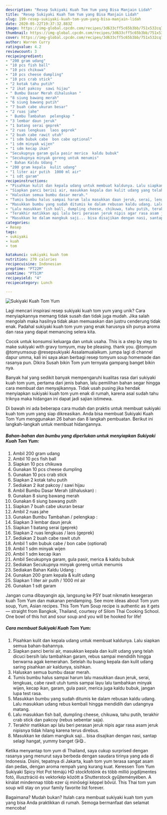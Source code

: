```yaml
---
description: "Resep Sukiyaki Kuah Tom Yum yang Bisa Manjain Lidah"
title: "Resep Sukiyaki Kuah Tom Yum yang Bisa Manjain Lidah"
slug: 199-resep-sukiyaki-kuah-tom-yum-yang-bisa-manjain-lidah
date: 2020-05-22T19:37:32.883Z
image: https://img-global.cpcdn.com/recipes/3d633cff5c65b3bb/751x532cq70/sukiyaki-kuah-tom-yum-foto-resep-utama.jpg
thumbnail: https://img-global.cpcdn.com/recipes/3d633cff5c65b3bb/751x532cq70/sukiyaki-kuah-tom-yum-foto-resep-utama.jpg
cover: https://img-global.cpcdn.com/recipes/3d633cff5c65b3bb/751x532cq70/sukiyaki-kuah-tom-yum-foto-resep-utama.jpg
author: Warren Curry
ratingvalue: 4.2
reviewcount: 3
recipeingredient:
- "200 gram udang"
- "10 pcs fish ball"
- "10 pcs chikuwa"
- "10 pcs cheese dumpling"
- "10 pcs crab stick"
- "2 kotak tahu putih"
- "2 ikat pakcoy  sawi hijau"
- " Bumbu Dasar Merah dihaluskan "
- "8 siung bawang merah"
- "6 siung bawang putih"
- "7 buah cabe ukuran besar"
- "2 ruas jahe"
- " Bumbu Tambahan  pelengkap "
- "3 lembar daun jeruk"
- "1 batang serai geprek"
- "2 ruas lengkuas  laos geprek"
- "2 buah cabe rawit utuh"
- "1 sdm bubuk cabe  bon cabe optional"
- "1 sdm minyak wijen"
- "1 sdm kecap ikan"
- "Secukupnya garam gula pasir merica  kaldu bubuk"
- "Secukupnya minyak goreng untuk menumis"
- " Bahan Kaldu Udang "
- "200 gram kepala  kulit udang"
- "1 liter air putih  1000 ml air"
- "1 sdt garam"
recipeinstructions:
- "Pisahkan kulit dan kepala udang untuk membuat kaldunya. Lalu siapkan semua bahan-bahannya."
- "Siapkan panci berisi air, masukkan kepala dan kulit udang yang telah dicuci bersih lalu tambahkan garam, rebus sampai mendidih hingga berwarna agak kemerahan. Setelah itu buang kepala dan kulit udang saring pisahkan air kaldunya, sisihkan."
- "Haluskan semua bumbu dasar merah."
- "Tumis bumbu halus sampai harum lalu masukkan daun jeruk, serai, lengkuas, cabe rawit utuh tumis sampai layu lalu tambahkan minyak wijen, kecap ikan, garam, gula pasir, merica juga kaldu bubuk, jangan lupa test rasa."
- "Masukkan bumbu yang sudah ditumis ke dalam rebusan kaldu udang. Lalu masukkan udang rebus kembali hingga mendidih dan udangnya matang."
- "Lalu masukkan fish ball, dumpling cheese, chikuwa, tahu putih, terakhir crab stick dan pakcoy (rebus sebentar saja)."
- "Terakhir matikkan api lalu beri perasan jeruk nipis agar rasa asam jeruk nipisnya tidak hilang karena terus direbus."
- "Masukkan ke dalam mangkuk saji... bisa disajikan dengan nasi, santap selagi hangat, yummy banget 😘😋.."
categories:
- Resep
tags:
- sukiyaki
- kuah
- tom

katakunci: sukiyaki kuah tom 
nutrition: 270 calories
recipecuisine: Indonesian
preptime: "PT22M"
cooktime: "PT51M"
recipeyield: "4"
recipecategory: Lunch

---
```



![Sukiyaki Kuah Tom Yum](https://img-global.cpcdn.com/recipes/3d633cff5c65b3bb/751x532cq70/sukiyaki-kuah-tom-yum-foto-resep-utama.jpg)

Lagi mencari inspirasi resep sukiyaki kuah tom yum yang unik? Cara menyiapkannya memang tidak susah dan tidak juga mudah. Jika salah mengolah maka hasilnya tidak akan memuaskan dan justru cenderung tidak enak. Padahal sukiyaki kuah tom yum yang enak harusnya sih punya aroma dan rasa yang dapat memancing selera kita.

Cocok untuk konsumsi keluarga dan untuk usaha. This is a step by step to make sukiyaki with gravy tomyum, may be pleasing. thank you. @tomyum @tomyumsoup @resepsukiyaki Assalamualaikum. jumpa lagi di channel dapur umma, kali ini saya akan berbagi resep tomyum soup homemade dan rasanya pun. Dikira Susah bikin Tom yum ternyata gampang banget bikin nya.

Banyak hal yang sedikit banyak mempengaruhi kualitas rasa dari sukiyaki kuah tom yum, pertama dari jenis bahan, lalu pemilihan bahan segar hingga cara membuat dan menyajikannya. Tidak usah pusing jika hendak menyiapkan sukiyaki kuah tom yum enak di rumah, karena asal sudah tahu triknya maka hidangan ini dapat jadi sajian istimewa.


Di bawah ini ada beberapa cara mudah dan praktis untuk membuat sukiyaki kuah tom yum yang siap dikreasikan. Anda bisa membuat Sukiyaki Kuah Tom Yum menggunakan 26 bahan dan 8 langkah pembuatan. Berikut ini langkah-langkah untuk membuat hidangannya.

<!--inarticleads1-->

##### Bahan-bahan dan bumbu yang diperlukan untuk menyiapkan Sukiyaki Kuah Tom Yum:

1. Ambil 200 gram udang
1. Ambil 10 pcs fish ball
1. Siapkan 10 pcs chikuwa
1. Gunakan 10 pcs cheese dumpling
1. Gunakan 10 pcs crab stick
1. Siapkan 2 kotak tahu putih
1. Sediakan 2 ikat pakcoy / sawi hijau
1. Ambil  Bumbu Dasar Merah (dihaluskan) :
1. Gunakan 8 siung bawang merah
1. Gunakan 6 siung bawang putih
1. Siapkan 7 buah cabe ukuran besar
1. Ambil 2 ruas jahe
1. Gunakan  Bumbu Tambahan / pelengkap :
1. Siapkan 3 lembar daun jeruk
1. Siapkan 1 batang serai (geprek)
1. Siapkan 2 ruas lengkuas / laos (geprek)
1. Sediakan 2 buah cabe rawit utuh
1. Ambil 1 sdm bubuk cabe / bon cabe (optional)
1. Ambil 1 sdm minyak wijen
1. Ambil 1 sdm kecap ikan
1. Ambil Secukupnya garam, gula pasir, merica &amp; kaldu bubuk
1. Sediakan Secukupnya minyak goreng untuk menumis
1. Sediakan  Bahan Kaldu Udang :
1. Gunakan 200 gram kepala &amp; kulit udang
1. Siapkan 1 liter air putih / 1000 ml air
1. Gunakan 1 sdt garam


Jangan cuma dibayangin aja, langsung ke PSY buat nikmatin kesegeran kuah Tom Yum dan makanan pendamping. See more ideas about Tom yum soup, Yum, Asian recipes. This Tom Yum Soup recipe is authentic as it gets — straight from Bangkok, Thailand, courtesy of Silom Thai Cooking School. One bowl of this hot and sour soup and you will be hooked for life! 

<!--inarticleads2-->

##### Cara membuat Sukiyaki Kuah Tom Yum:

1. Pisahkan kulit dan kepala udang untuk membuat kaldunya. Lalu siapkan semua bahan-bahannya.
1. Siapkan panci berisi air, masukkan kepala dan kulit udang yang telah dicuci bersih lalu tambahkan garam, rebus sampai mendidih hingga berwarna agak kemerahan. Setelah itu buang kepala dan kulit udang saring pisahkan air kaldunya, sisihkan.
1. Haluskan semua bumbu dasar merah.
1. Tumis bumbu halus sampai harum lalu masukkan daun jeruk, serai, lengkuas, cabe rawit utuh tumis sampai layu lalu tambahkan minyak wijen, kecap ikan, garam, gula pasir, merica juga kaldu bubuk, jangan lupa test rasa.
1. Masukkan bumbu yang sudah ditumis ke dalam rebusan kaldu udang. Lalu masukkan udang rebus kembali hingga mendidih dan udangnya matang.
1. Lalu masukkan fish ball, dumpling cheese, chikuwa, tahu putih, terakhir crab stick dan pakcoy (rebus sebentar saja).
1. Terakhir matikkan api lalu beri perasan jeruk nipis agar rasa asam jeruk nipisnya tidak hilang karena terus direbus.
1. Masukkan ke dalam mangkuk saji... bisa disajikan dengan nasi, santap selagi hangat, yummy banget 😘😋..


Ketika menyantap tom yum di Thailand, saya cukup surprised dengan rasanya yang menurut saya berbeda dengan saudara tirinya yang ada di Indonesia. Disini, tepatnya di Jakarta, kuah tom yum terasa sangat asam dan pedas, dengan aroma rempah yang kurang kuat. Keressen Tom Yum Sukiyaki Spicy Hot Pot témájú HD stockfotóink és több millió jogdíjmentes fotó, illusztráció és vektorkép között a Shutterstock gyűjteményében. A kínálat mindennap több ezer új minőségi képpel bővül. This Thai tom yum soup will stay on your family favorite list forever. 

Bagaimana? Mudah bukan? Itulah cara membuat sukiyaki kuah tom yum yang bisa Anda praktikkan di rumah. Semoga bermanfaat dan selamat mencoba!
